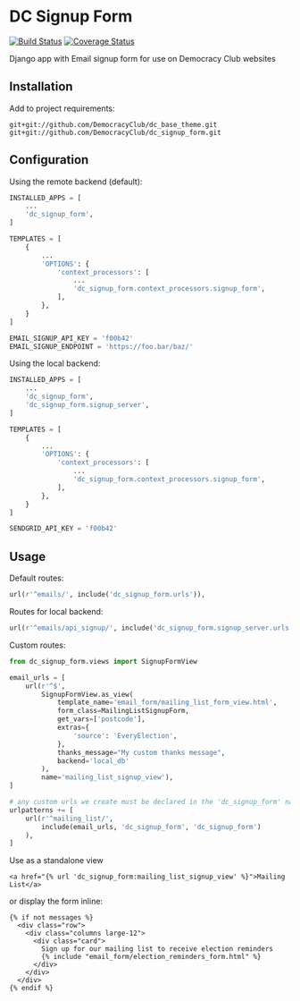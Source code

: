 # DC Signup Form

[![Build Status](https://travis-ci.org/DemocracyClub/dc_signup_form.svg?branch=master)](https://travis-ci.org/DemocracyClub/dc_signup_form)
[![Coverage Status](https://coveralls.io/repos/github/DemocracyClub/dc_signup_form/badge.svg?branch=master)](https://coveralls.io/github/DemocracyClub/dc_signup_form?branch=master)

Django app with Email signup form for use on Democracy Club websites

## Installation

Add to project requirements:

```
git+git://github.com/DemocracyClub/dc_base_theme.git
git+git://github.com/DemocracyClub/dc_signup_form.git
```

## Configuration

Using the remote backend (default):

```python
INSTALLED_APPS = [
    ...
    'dc_signup_form',
]

TEMPLATES = [
    {
        ...
        'OPTIONS': {
            'context_processors': [
                ...
                'dc_signup_form.context_processors.signup_form',
            ],
        },
    }
]

EMAIL_SIGNUP_API_KEY = 'f00b42'
EMAIL_SIGNUP_ENDPOINT = 'https://foo.bar/baz/'
```

Using the local backend:

```python
INSTALLED_APPS = [
    ...
    'dc_signup_form',
    'dc_signup_form.signup_server',
]

TEMPLATES = [
    {
        ...
        'OPTIONS': {
            'context_processors': [
                ...
                'dc_signup_form.context_processors.signup_form',
            ],
        },
    }
]

SENDGRID_API_KEY = 'f00b42'
```

## Usage

Default routes:

```python
url(r'^emails/', include('dc_signup_form.urls')),
```

Routes for local backend:
```python
url(r'^emails/api_signup/', include('dc_signup_form.signup_server.urls')),
```

Custom routes:

```python
from dc_signup_form.views import SignupFormView

email_urls = [
    url(r'^$',
        SignupFormView.as_view(
            template_name='email_form/mailing_list_form_view.html',
            form_class=MailingListSignupForm,
            get_vars=['postcode'],
            extras={
                'source': 'EveryElection',
            },
            thanks_message="My custom thanks message",
            backend='local_db'
        ),
        name='mailing_list_signup_view'),
]

# any custom urls we create must be declared in the 'dc_signup_form' namespace
urlpatterns += [
    url(r'^mailing_list/',
        include(email_urls, 'dc_signup_form', 'dc_signup_form')
    ),
]
```

Use as a standalone view

```django
<a href="{% url 'dc_signup_form:mailing_list_signup_view' %}">Mailing List</a>
```


or display the form inline:

```django
{% if not messages %}
  <div class="row">
    <div class="columns large-12">
      <div class="card">
        Sign up for our mailing list to receive election reminders
        {% include "email_form/election_reminders_form.html" %}
      </div>
    </div>
  </div>
{% endif %}
```
